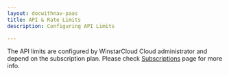 ```yaml
---
layout: docwithnav-paas
title: API & Rate Limits
description: Configuring API Limits

---
```


The API limits are configured by WinstarCloud Cloud administrator and depend on the subscription plan. 
Please check [Subscriptions](/products/paas/subscription/) page for more info. 